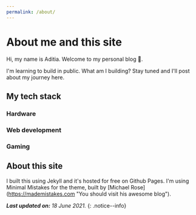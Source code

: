 ```yaml
---
permalink: /about/
---
```


# About me and this site

Hi, my name is Aditia. Welcome to my personal blog :wave:.

I'm learning to build in public. What am I building? Stay tuned and I'll post about my journey here.

## My tech stack

### Hardware

### Web development

### Gaming

## About this site

I built this using Jekyll and it's hosted for free on Github Pages. I'm using Minimal Mistakes for the theme, built by [Michael Rose] (https://mademistakes.com "You should visit his awesome blog").

***Last updated on:*** *18 June 2021.* {: .notice--info}
